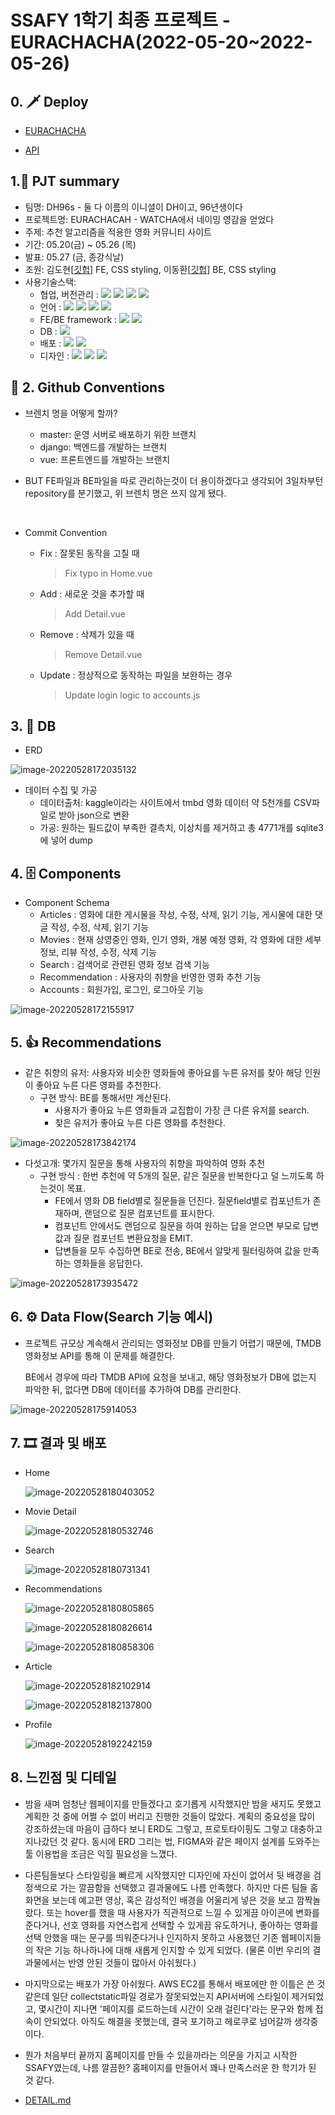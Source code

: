 # SSAFY 1학기 최종 프로젝트 - EURACHACHA(2022-05-20~2022-05-26)

## 0. :dagger: Deploy

- [EURACHACHA](https://eurachacha.netlify.app/)

- [API](https://dh96sss.herokuapp.com/)

## 1.:ledger: PJT summary

- 팀명: DH96s - 둘 다 이름의 이니셜이 DH이고, 96년생이다
- 프로젝트명: EURACHACAH - WATCHA에서 네이밍 영감을 얻었다
- 주제: 추천 알고리즘을 적용한 영화 커뮤니티 사이트
- 기간: 05.20(금) ~ 05.26 (목)
- 발표: 05.27 (금, 종강식날)
- 조원: 김도현[[깃헙](https://github.com/MoCCo329/fresh-tomatoes-vue)] FE, CSS styling, 이동환[[깃헙](https://github.com/onghwand/fresh-tomatoes-django)] BE, CSS styling
- 사용기술스택:
  - 협업, 버전관리 : <img src="https://img.shields.io/badge/git-F05032?style=for-the-badge&logo=git&logoColor=white"> <img src="https://img.shields.io/badge/github-181717?style=for-the-badge&logo=github&logoColor=white"> <img src="https://img.shields.io/badge/discord-5865F2?style=for-the-badge&logo=discord&logoColor=white"> <img src="https://img.shields.io/badge/Notion-000000?style=for-the-badge&logo=notion&logoColor=white">
  - 언어 : <img src="https://img.shields.io/badge/python-3776AB?style=for-the-badge&logo=python&logoColor=white"> <img src="https://img.shields.io/badge/JavaScript-F7DF1E?style=for-the-badge&logo=javascript&logoColor=white"> <img src="https://img.shields.io/badge/html5-E34F26?style=for-the-badge&logo=html5&logoColor=white"> <img src="https://img.shields.io/badge/CSS-1572B6?style=for-the-badge&logo=css3&logoColor=white">
  - FE/BE framework : <img src="https://img.shields.io/badge/Vue-4Fc08D?style=for-the-badge&logo=vue.js&logoColor=white"> <img src="https://img.shields.io/badge/django-092E20?style=for-the-badge&logo=django&logoColor=white">
  - DB : <img src="https://img.shields.io/badge/SQLite-003B57?style=for-the-badge&logo=sqlite&logoColor=white">
  - 배포 : <img src="https://img.shields.io/badge/Netlify-00C7B7?style=for-the-badge&logo=netlify&logoColor=white"> <img src="https://img.shields.io/badge/AmazonAWS-FF990B?style=for-the-badge&logo=amazonaws&logoColor=white">
  - 디자인 : <img src="https://img.shields.io/badge/Swagger-85EA2D?style=for-the-badge&logo=swagger&logoColor=white"> <img src="https://img.shields.io/badge/Bootstrap-79512B3?style=for-the-badge&logo=bootstrap&logoColor=white"> <img src="https://img.shields.io/badge/FontAwesome-528DD7?style=for-the-badge&logo=FontAwesome&logoColor=white">



## :handshake: 2. Github Conventions

- 브렌치 명을 어떻게 할까?
  - master: 운영 서버로 배포하기 위한 브랜치
  - django: 백엔드를 개발하는 브랜치
  - vue: 프론트엔드를 개발하는 브랜치

- BUT FE파일과 BE파일을 따로 관리하는것이 더 용이하겠다고 생각되어 3일차부턴 repository를 분기했고, 위 브렌치 명은 쓰지 않게 됐다.

<br>

- Commit Convention

  - Fix : 잘못된 동작을 고칠 때

    > Fix typo in Home.vue


  - Add : 새로운 것을 추가할 때

    > Add Detail.vue


  - Remove : 삭제가 있을 때

    > Remove Detail.vue


  - Update : 정상적으로 동작하는 파일을 보완하는 경우

    > Update login logic to accounts.js



## 3. :dolphin: DB

- ERD

![image-20220528172035132](README.assets/image-20220528172035132-16538067992661.png)

- 데이터 수집 및 가공
  - 데이터출처: kaggle이라는 사이트에서 tmbd 영화 데이터 약 5천개를 CSV파일로 받아 json으로 변환
  - 가공: 원하는 필드값이 부족한 결측치, 이상치를 제거하고 총 4771개를 sqlite3에 넣어 dump



## 4. :file_cabinet: Components

- Component Schema
  - Articles : 영화에 대한 게시물을 작성, 수정, 삭제, 읽기 기능, 게시물에 대한 댓글 작성, 수정, 삭제, 읽기 기능
  - Movies : 현재 상영중인 영화, 인기 영화, 개봉 예정 영화, 각 영화에 대한 세부 정보, 리뷰 작성, 수정, 삭제 기능
  - Search : 검색어로 관련된 영화 정보 검색 기능
  - Recommendation : 사용자의 취향을 반영한 영화 추천 기능
  - Accounts : 회원가입, 로그인, 로그아웃 기능


![image-20220528172155917](README.assets/image-20220528172155917-16538067992684.png)



## 5. :thumbsup: Recommendations

- 같은 취향의 유저: 사용자와 비슷한 영화들에 좋아요를 누른 유저를 찾아 해당 인원이 좋아요 누른 다른 영화를 추천한다.
  - 구현 방식: BE를 통해서만 계산된다.
    - 사용자가 좋아요 누른 영화들과 교집합이 가장 큰 다른 유저를 search.
    - 찾은 유저가 좋아요 누른 다른 영화를 추천한다.

![image-20220528173842174](README.assets/image-20220528173842174-16538067992683.png)

- 다섯고개: 몇가지 질문을 통해 사용자의 취향을 파악하여 영화 추천
  - 구현 방식 : 한번 추천에 약 5개의 질문, 같은 질문을 반복한다고 덜 느끼도록 하는것이 목표.
    - FE에서 영화 DB field별로 질문들을 던진다. 질문field별로 컴포넌트가 존재하며, 랜덤으로 질문 컴포넌트를 표시한다.
    - 컴포넌트 안에서도 랜덤으로 질문을 하여 원하는 답을 얻으면 부모로 답변값과 질문 컴포넌트 변환요청을 EMIT.
    - 답변들을 모두 수집하면 BE로 전송, BE에서 알맞게 필터링하여 값을 만족하는 영화들을 응답한다.

![image-20220528173935472](README.assets/image-20220528173935472-16538067992672.png)



## 6. :gear: Data Flow(Search 기능 예시)

- 프로젝트 규모상 계속해서 관리되는 영화정보 DB를 만들기 어렵기 때문에, TMDB 영화정보 API를 통해 이 문제를 해결한다.

  BE에서 경우에 따라 TMDB API에 요청을 보내고, 해당 영화정보가 DB에 없는지 파악한 뒤, 없다면 DB에 데이터를 추가하여 DB를 관리한다.

![image-20220528175914053](README.assets/image-20220528175914053-16538067992685.png)



## 7. :film_strip: 결과 및 배포

- Home

  ![image-20220528180403052](README.assets/image-20220528180403052-16538067992686.png)

- Movie Detail

  ![image-20220528180532746](README.assets/image-20220528180532746-16538067992687.png)

- Search

  ![image-20220528180731341](README.assets/image-20220528180731341-16538067992688.png)

- Recommendations

  ![image-20220528180805865](README.assets/image-20220528180805865-16538067992699.png)

  ![image-20220528180826614](README.assets/image-20220528180826614-165380679927011.png)

  ![image-20220528180858306](README.assets/image-20220528180858306-165380679927010.png)

- Article

  ![image-20220528182102914](README.assets/image-20220528182102914-165380679927012.png)

  ![image-20220528182137800](README.assets/image-20220528182137800-165380679927013.png)

- Profile

  ![image-20220528192242159](README.assets/image-20220528192242159-165380679927014.png)



## 8. 느낀점 및 디테일

- 밤을 새며 엄청난 웹페이지를 만들겠다고 호기롭게 시작했지만 밤을 새지도 못했고 계획한 것 중에 어쩔 수 없이 버리고 진행한 것들이 많았다. 계획의 중요성을 많이 강조하셨는데 마음이 급하다 보니 ERD도 그렇고, 프로토타이핑도 그렇고 대충하고 지나갔던 것 같다. 동시에 ERD 그리는 법, FIGMA와 같은 페이지 설계를 도와주는 툴 이용법을 조금은 익힐 필요성을 느꼈다. 
-  다른팀들보다 스타일링을 빠르게 시작했지만 디자인에 자신이 없어서 뒷 배경을 검정색으로 가는 깔끔함을 선택했고 결과물에도 나름 만족했다. 하지만 다른 팀들 홈 화면을 보는데 예고편 영상, 혹은 감성적인 배경을 어울리게 넣은 것을 보고 깜짝놀랐다. 또는 hover를 했을 때 사용자가 직관적으로 느낄 수 있게끔 아이콘에 변화를 준다거나, 선호 영화를 자연스럽게 선택할 수 있게끔 유도하거나, 좋아하는 영화를 선택 안했을 때는 문구를 띄워준다거나 인지하지 못하고 사용했던 기존 웹페이지들의 작은 기능 하나하나에 대해 새롭게 인지할 수 있게 되었다. (물론 이번 우리의 결과물에서는 반영 안된 것들이 많아서 아쉬웠다.) 
- 마지막으로는 배포가 가장 아쉬웠다. AWS EC2를 통해서 배포에만 한 이틀은 쓴 것 같은데 일단 collectstatic파일 경로가 잘못되었는지 API서버에 스타일이 제거되었고, 몇시간이 지나면 '페이지를 로드하는데 시간이 오래 걸린다'라는 문구와 함께 접속이 안되었다. 아직도 해결을 못했는데, 결국 포기하고 헤로쿠로 넘어갈까 생각중이다.
- 뭔가 처음부터 끝까지 홈페이지를 만들 수 있을까라는 의문을 가지고 시작한 SSAFY였는데, 나름 깔끔한? 홈페이지를 만들어서 꽤나 만족스러운 한 학기가 된 것 같다.

- [DETAIL.md](./DETAIL.md)